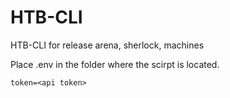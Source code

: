 # HTB-CLI
HTB-CLI for release arena, sherlock, machines

Place .env in the folder where the scirpt is located.
```
token=<api token>
```
